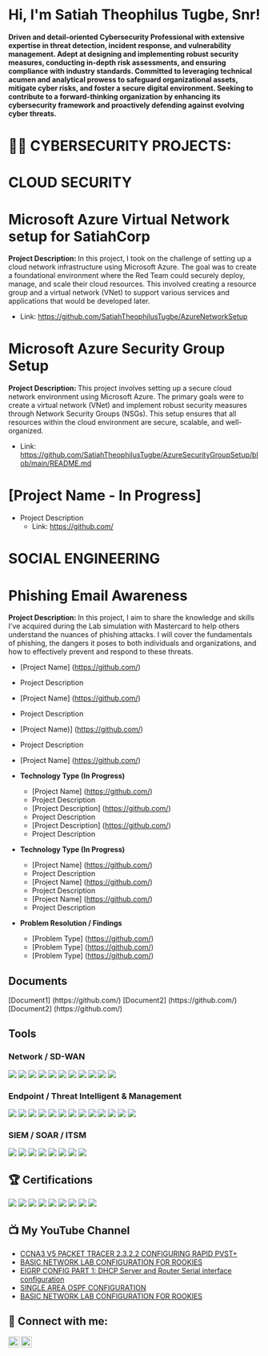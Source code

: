 <h1> Hi, I'm Satiah Theophilus Tugbe, Snr! </h1>

<b> Driven and detail-oriented Cybersecurity Professional with extensive expertise in threat detection, incident response, and vulnerability management. Adept at designing and implementing robust security measures, conducting in-depth risk assessments, and ensuring compliance with industry standards. Committed to leveraging technical acumen and analytical prowess to safeguard organizational assets, mitigate cyber risks, and foster a secure digital environment. Seeking to contribute to a forward-thinking organization by enhancing its cybersecurity framework and proactively defending against evolving cyber threats.</b>

<h1> 👨‍💻 CYBERSECURITY PROJECTS: </h1>

 # CLOUD SECURITY
  
 # Microsoft Azure Virtual Network setup for SatiahCorp
   
  <b> Project Description: </b>
  In this project, I took on the challenge of setting up a cloud network infrastructure using Microsoft Azure. The goal was to create a foundational environment where the Red Team could securely deploy,        manage, and scale their cloud resources.    This involved creating a resource group and a virtual network (VNet) to support various services and applications that would be developed later.
  - Link: https://github.com/SatiahTheophilusTugbe/AzureNetworkSetup
  
 # Microsoft Azure Security Group Setup 
  
  <b> Project Description: </b>
   This project involves setting up a secure cloud network environment using Microsoft Azure. The primary goals were to create a virtual network (VNet) and implement robust security measures through Network     Security Groups (NSGs). This setup          ensures that all resources within the cloud environment are secure, scalable, and well-organized.
   - Link: https://github.com/SatiahTheophilusTugbe/AzureSecurityGroupSetup/blob/main/README.md

  # [Project Name - In Progress] 
  - Project Description
    - Link: https://github.com/
    
  # SOCIAL ENGINEERING

  # Phishing Email Awareness
  <b> Project Description: </b>
  In this project,  I aim to share the knowledge and skills I've acquired during the Lab simulation with Mastercard to help others understand the nuances of phishing attacks. I will cover the fundamentals of phishing, the dangers it poses to both   individuals and organizations, and how to effectively prevent and respond to these threats.
  
  - [Project Name] (https://github.com/)
  - Project Description
  - [Project Name] (https://github.com/)
  - Project Description
  - [Project Name)] (https://github.com/)
  - Project Description
  - [Project Name] (https://github.com/)
    
- <b>Technology Type (In Progress)</b>
  - [Project Name] (https://github.com/)
  - Project Description
  - [Project Description] (https://github.com/)
  - Project Description
  - [Project Description] (https://github.com/)
  - Project Description
    
- <b>Technology Type (In Progress)</b>
  - [Project Name] (https://github.com/)
  - Project Description
  - [Project Name] (https://github.com/)
  - Project Description
  - [Project Name] (https://github.com/)
  - Project Description
 
- <b>Problem Resolution / Findings</b>
  - [Problem Type] (https://github.com/)
  - [Problem Type] (https://github.com/)
  - [Problem Type] (https://github.com/)
 
<h2>Documents</h2>
 [Document1] (https://github.com/)
 [Document2] (https://github.com/)
 [Document2] (https://github.com/)

 <h2>Tools</h2>

 ### Network / SD-WAN
 <div>
  <img src="https://img.shields.io/badge/Routing_protocols-0078D4?style=for-the-badge&logo=Windows&logoColor=white" />
  <img src="https://img.shields.io/badge/-Wireshark-1679A7?&style=for-the-badge&logo=Wireshark&logoColor=white" />
  <img src="https://img.shields.io/badge/Unifi_Controller-055ADA?style=for-the-badge&logo=Ubiquiti&logoColor=white" />
  <img src="https://img.shields.io/badge/Packet_tracer-1D6A9A?style=for-the-badge&logo=Cisco&logoColor=white" />
  <img src="https://img.shields.io/badge/VeloCloud-00509E?style=for-the-badge&logo=VeloCloud&logoColor=white" />
  <img src="https://img.shields.io/badge/Prisma-0085CA?style=for-the-badge&logo=Prisma&logoColor=white" />
  <img src="https://img.shields.io/badge/pfSense-333333?style=for-the-badge&logo=pfSense&logoColor=white" />
  <img src="https://img.shields.io/badge/Pi--hole-05122A?style=for-the-badge&logo=Pi-hole&logoColor=white" />
  <img src="https://img.shields.io/badge/MPLS-FF7F00?style=for-the-badge" />
  <img src="https://img.shields.io/badge/NIST-ff0000?style=for-the-badge" />
  <img src="https://img.shields.io/badge/ISO27001-003366?style=for-the-badge" />
 </div>

 ### Endpoint / Threat Intelligent & Management
 <div>
  <img src="https://img.shields.io/badge/-Microsoft_Defender_for_Cloud-00A4EF?&style=for-the-badge&logo=Microsoft&logoColor=white" />
  <img src="https://img.shields.io/badge/Burp_Suite-FF6600?style=for-the-badge&logo=Burp%20Suite&logoColor=white" />
  <img src="https://img.shields.io/badge/vSphere_ESXi-607078?style=for-the-badge&logo=VMware&logoColor=white" />
  <img src="https://img.shields.io/badge/Cisco_Meraki-0098E1?style=for-the-badge&logo=Cisco&logoColor=white" />
  <img src="https://img.shields.io/badge/Nessus-339900?style=for-the-badge&logo=Nessus&logoColor=white" />
  <img src="https://img.shields.io/badge/VMware-607078?style=for-the-badge&logo=VMware&logoColor=white" />
  <img src="https://img.shields.io/badge/Intune-0078D4?style=for-the-badge&logo=Windows&logoColor=white" />
  <img src="https://img.shields.io/badge/Google-4285F4?style=for-the-badge&logo=Google&logoColor=white" />
  <img src="https://img.shields.io/badge/WDS-5E9ACF?style=for-the-badge&logo=Windows&logoColor=white" />
  <img src="https://img.shields.io/badge/PDQ-516E94?style=for-the-badge&logo=PDQ&logoColor=white" />
  <img src="https://img.shields.io/badge/oVrc_Wattbox-0077FF?style=for-the-badge" />
  <img src="https://img.shields.io/badge/Shodan-FF0000?style=for-the-badge" />
  <img src="https://img.shields.io/badge/OSINT-000000?style=for-the-badge" />   
 </div>

 ### SIEM / SOAR / ITSM
<div>
  <img src="https://img.shields.io/badge/-Microsoft_Sentinel-0078D4?&style=for-the-badge&logo=Microsoft&logoColor=white" />
  <img src="https://img.shields.io/badge/Logic_Monitor-000000?style=for-the-badge&logo=LogicMonitor&logoColor=white" />
  <img src="https://img.shields.io/badge/ServiceNow-000000?style=for-the-badge&logo=ServiceNow&logoColor=white" />
  <img src="https://img.shields.io/badge/-Splunk-000000?&style=for-the-badge&logo=Splunk&logoColor=white" />
  <img src="https://img.shields.io/badge/-Elastic-005571?&style=for-the-badge&logo=Elastic&logoColor=white" />
  <img src="https://img.shields.io/badge/Security_Orion_Suite-000000?style=for-the-badge" />
  <img src="https://img.shields.io/badge/TrackIt-003300?style=for-the-badge" />
  <img src="https://img.shields.io/badge/Osticket-000000?style=for-the-badge" />    
</div>

## 🏆​ Certifications
<div>
 <img src="https://img.shields.io/badge/-CySA%2B-FF0000?&style=for-the-badge&logo=CompTIA&logoColor=white" />
 <img src="https://img.shields.io/badge/-Security%2B-FF0000?&style=for-the-badge&logo=CompTIA&logoColor=white" />
 <img src="https://img.shields.io/badge/-Network%2B-007ACC?&style=for-the-badge&logo=CompTIA&logoColor=white" />
 <img src="https://img.shields.io/badge/-A%2B-4D4D4D?&style=for-the-badge&logo=CompTIA&logoColor=white" />
 <img src="https://img.shields.io/badge/Cisco_CCNA-1BA0D7?style=for-the-badge&logo=Cisco&logoColor=white" />
 <img src="https://img.shields.io/badge/CompTIA_CySA%2B-2D308B?style=for-the-badge&logo=CompTIA&logoColor=white" />
 <img src="https://img.shields.io/badge/LPI_Linux_Essentials-F5BF18?style=for-the-badge&logo=Linux&logoColor=black" />
 <img src="https://img.shields.io/badge/-Google%20Cybersecurity%20Certificate-4285F4?&style=for-the-badge&logo=Google&logoColor=white" />
 <img src="https://img.shields.io/badge/-ISC2%20CC%20Certificate-008000?&style=for-the-badge&logo=ISC2&logoColor=white" />


</div>

<h2>📺 My YouTube Channel</h2>

- [CCNA3 V5 PACKET TRACER 2.3.2.2 CONFIGURING RAPID PVST+](https://www.youtube.com/watch?v=TE94Wun3AZw&t=290s)
- [BASIC NETWORK LAB CONFIGURATION FOR ROOKIES](https://www.youtube.com/watch?v=STRQwYBaFZ8&t=313s)
- [EIGRP CONFIG PART 1: DHCP Server and Router Serial interface configuration](https://www.youtube.com/watch?v=2VJLf4htQmE&t=655s)
- [SINGLE AREA OSPF CONFIGURATION](https://www.youtube.com/watch?v=Xg5cj8JlaE0)
- [BASIC NETWORK LAB CONFIGURATION FOR ROOKIES](https://www.youtube.com/watch?v=STRQwYBaFZ8&t=356s)

<h2> 🤳 Connect with me:</h2>

[<img align="left" alt="satiahtheophilustugbe | LinkedIn" width="22px" src="https://cdn.jsdelivr.net/npm/simple-icons@v3/icons/linkedin.svg" />][linkedin]
[<img align="left" alt="satiahtheophilusttugbe | YouTube" width="22px" src="https://cdn.jsdelivr.net/npm/simple-icons@v3/icons/youtube.svg" />][youtube]

[linkedin]: https://linkedin.com/in/satiahtheophilustugbe/
[youtube]: https://www.youtube.com/c/SATIAHTHEOPHILUSTUGBE

<!--
**satiahtheophilustugbe/satiahtheophilustugbe** is a ✨ _special_ ✨ repository because its `README.md` (this file) appears on your GitHub profile.

Here are some ideas to get you started:

- 🔭 I’m currently working on ...
- 🌱 I’m currently learning ...
- 👯 I’m looking to collaborate on ...
- 🤔 I’m looking for help with ...
- 💬 Ask me about ...
- 📫 How to reach me: ...
- 😄 Pronouns: ...
- ⚡ Fun fact: ...
-->
